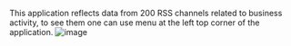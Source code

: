This application reflects data from 200 RSS channels related to business activity, to see them one can use menu at the left top corner of the application.
![image](https://github.com/user-attachments/assets/9b830763-a1fb-489e-a7ee-506bb719629e)


